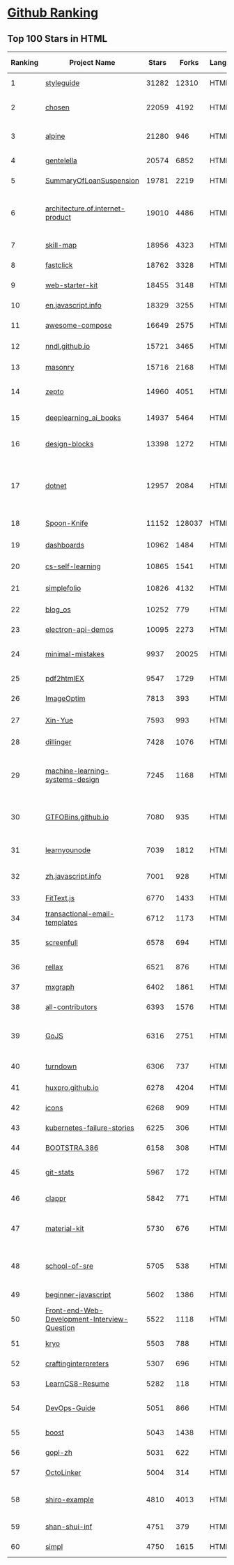 [Github Ranking](../README.md)
==========

## Top 100 Stars in HTML

| Ranking | Project Name | Stars | Forks | Language | Open Issues | Description | Last Commit |
| ------- | ------------ | ----- | ----- | -------- | ----------- | ----------- | ----------- |
| 1 | [styleguide](https://github.com/google/styleguide) | 31282 | 12310 | HTML | 186 | Style guides for Google-originated open-source projects | 2022-07-06T21:16:45Z |
| 2 | [chosen](https://github.com/harvesthq/chosen) | 22059 | 4192 | HTML | 246 | Deprecated - Chosen is a library for making long, unwieldy select boxes more friendly. | 2022-07-22T21:47:42Z |
| 3 | [alpine](https://github.com/alpinejs/alpine) | 21280 | 946 | HTML | 15 | A rugged, minimal framework for composing JavaScript behavior in your markup.  | 2022-07-29T09:31:03Z |
| 4 | [gentelella](https://github.com/ColorlibHQ/gentelella) | 20574 | 6852 | HTML | 30 | Free Bootstrap 4 Admin Dashboard Template | 2022-03-14T03:31:22Z |
| 5 | [SummaryOfLoanSuspension](https://github.com/WeNeedHome/SummaryOfLoanSuspension) | 19781 | 2219 | HTML | 0 | 全国各省市停贷通知汇总 | 2022-08-02T01:44:47Z |
| 6 | [architecture.of.internet-product](https://github.com/davideuler/architecture.of.internet-product) | 19010 | 4486 | HTML | 8 | 互联网公司技术架构，微信/淘宝/微博/腾讯/阿里/美团点评/百度/Google/Facebook/Amazon/eBay的架构，欢迎PR补充 | 2021-12-05T04:53:06Z |
| 7 | [skill-map](https://github.com/TeamStuQ/skill-map) | 18956 | 4323 | HTML | 68 | 程序员技能图谱 | 2022-07-22T08:58:04Z |
| 8 | [fastclick](https://github.com/ftlabs/fastclick) | 18762 | 3328 | HTML | 212 | Polyfill to remove click delays on browsers with touch UIs | 2021-08-13T16:01:47Z |
| 9 | [web-starter-kit](https://github.com/google/web-starter-kit) | 18455 | 3148 | HTML | 50 | Web Starter Kit - a workflow for multi-device websites | 2022-04-12T23:56:12Z |
| 10 | [en.javascript.info](https://github.com/javascript-tutorial/en.javascript.info) | 18329 | 3255 | HTML | 76 | Modern JavaScript Tutorial  | 2022-08-01T14:12:43Z |
| 11 | [awesome-compose](https://github.com/docker/awesome-compose) | 16649 | 2575 | HTML | 35 | Awesome Docker Compose samples | 2022-07-20T17:05:41Z |
| 12 | [nndl.github.io](https://github.com/nndl/nndl.github.io) | 15721 | 3465 | HTML | 68 | 《神经网络与深度学习》 邱锡鹏著 Neural Network and Deep Learning  | 2022-07-02T14:10:48Z |
| 13 | [masonry](https://github.com/desandro/masonry) | 15716 | 2168 | HTML | 57 | :love_hotel: Cascading grid layout plugin | 2021-10-03T09:17:12Z |
| 14 | [zepto](https://github.com/madrobby/zepto) | 14960 | 4051 | HTML | 70 | Zepto.js is a minimalist JavaScript library for modern browsers, with a jQuery-compatible API | 2022-04-15T02:41:06Z |
| 15 | [deeplearning_ai_books](https://github.com/fengdu78/deeplearning_ai_books) | 14937 | 5464 | HTML | 50 | deeplearning.ai（吴恩达老师的深度学习课程笔记及资源） | 2022-04-29T04:04:23Z |
| 16 | [design-blocks](https://github.com/froala/design-blocks) | 13398 | 1272 | HTML | 25 | A set of 170+ Bootstrap based design blocks ready to be used to create clean modern websites. | 2022-06-22T05:08:03Z |
| 17 | [dotnet](https://github.com/microsoft/dotnet) | 12957 | 2084 | HTML | 211 | This repo is the official home of .NET on GitHub. It's a great starting point to find many .NET OSS projects from Microsoft and the community, including many that are part of the .NET Foundation. | 2022-06-13T23:44:53Z |
| 18 | [Spoon-Knife](https://github.com/octocat/Spoon-Knife) | 11152 | 128037 | HTML | 1451 | This repo is for demonstration purposes only. | 2022-08-02T02:22:40Z |
| 19 | [dashboards](https://github.com/keen/dashboards) | 10962 | 1484 | HTML | 0 | Responsive dashboard templates 📊✨ | 2021-11-02T12:25:42Z |
| 20 | [cs-self-learning](https://github.com/PKUFlyingPig/cs-self-learning) | 10865 | 1541 | HTML | 24 | 计算机自学指南 | 2022-07-26T02:03:09Z |
| 21 | [simplefolio](https://github.com/cobiwave/simplefolio) | 10826 | 4132 | HTML | 32 | ⚡️ A minimal portfolio template for Developers | 2022-07-27T14:34:59Z |
| 22 | [blog_os](https://github.com/phil-opp/blog_os) | 10252 | 779 | HTML | 52 | Writing an OS in Rust | 2022-07-31T15:57:02Z |
| 23 | [electron-api-demos](https://github.com/electron/electron-api-demos) | 10095 | 2273 | HTML | 41 | Explore the Electron APIs | 2022-06-27T16:07:51Z |
| 24 | [minimal-mistakes](https://github.com/mmistakes/minimal-mistakes) | 9937 | 20025 | HTML | 9 | :triangular_ruler: Jekyll theme for building a personal site, blog, project documentation, or portfolio. | 2022-08-01T14:42:05Z |
| 25 | [pdf2htmlEX](https://github.com/coolwanglu/pdf2htmlEX) | 9547 | 1729 | HTML | 231 | Convert PDF to HTML without losing text or format. | 2019-08-16T18:39:59Z |
| 26 | [ImageOptim](https://github.com/ImageOptim/ImageOptim) | 7813 | 393 | HTML | 157 | GUI image optimizer for Mac | 2022-03-25T09:59:14Z |
| 27 | [Xin-Yue](https://github.com/sikaozhe1997/Xin-Yue) | 7593 | 993 | HTML | 38 | 岳昕：致北大师生与北大外国语学院的一封公开信 | 2019-05-04T17:07:56Z |
| 28 | [dillinger](https://github.com/joemccann/dillinger) | 7428 | 1076 | HTML | 105 | The last Markdown editor, ever. | 2022-05-11T01:32:24Z |
| 29 | [machine-learning-systems-design](https://github.com/chiphuyen/machine-learning-systems-design) | 7245 | 1168 | HTML | 7 | A booklet on machine learning systems design with exercises. NOT the repo for the book "Designing Machine Learning Systems" | 2022-07-17T22:56:05Z |
| 30 | [GTFOBins.github.io](https://github.com/GTFOBins/GTFOBins.github.io) | 7080 | 935 | HTML | 2 | GTFOBins is a curated list of Unix binaries that can be used to bypass local security restrictions in misconfigured systems | 2022-07-29T10:55:00Z |
| 31 | [learnyounode](https://github.com/workshopper/learnyounode) | 7039 | 1812 | HTML | 103 | Learn You The Node.js For Much Win! An intro to Node.js via a set of self-guided workshops. | 2021-12-04T20:27:04Z |
| 32 | [zh.javascript.info](https://github.com/javascript-tutorial/zh.javascript.info) | 7001 | 928 | HTML | 3 | 现代 JavaScript 教程（The Modern JavaScript Tutorial） | 2022-08-01T15:35:07Z |
| 33 | [FitText.js](https://github.com/davatron5000/FitText.js) | 6770 | 1433 | HTML | 9 | A jQuery plugin for inflating web type | 2020-12-02T14:09:34Z |
| 34 | [transactional-email-templates](https://github.com/mailgun/transactional-email-templates) | 6712 | 1173 | HTML | 10 | Responsive transactional HTML email templates | 2022-02-03T15:51:44Z |
| 35 | [screenfull](https://github.com/sindresorhus/screenfull) | 6578 | 694 | HTML | 11 | Simple wrapper for cross-browser usage of the JavaScript Fullscreen API | 2022-07-08T13:02:03Z |
| 36 | [rellax](https://github.com/dixonandmoe/rellax) | 6521 | 876 | HTML | 67 | Lightweight, vanilla javascript parallax library | 2022-03-22T17:34:52Z |
| 37 | [mxgraph](https://github.com/jgraph/mxgraph) | 6402 | 1861 | HTML | 0 | mxGraph is a fully client side JavaScript diagramming library | 2020-11-13T09:04:55Z |
| 38 | [all-contributors](https://github.com/all-contributors/all-contributors) | 6393 | 1576 | HTML | 75 | ✨ Recognize all contributors, not just the ones who push code ✨ | 2022-06-23T20:43:47Z |
| 39 | [GoJS](https://github.com/NorthwoodsSoftware/GoJS) | 6316 | 2751 | HTML | 0 | JavaScript diagramming library for interactive flowcharts, org charts, design tools, planning tools, visual languages. | 2022-07-28T12:08:19Z |
| 40 | [turndown](https://github.com/mixmark-io/turndown) | 6306 | 737 | HTML | 77 | 🛏 An HTML to Markdown converter written in JavaScript | 2022-06-21T21:59:49Z |
| 41 | [huxpro.github.io](https://github.com/Huxpro/huxpro.github.io) | 6278 | 4204 | HTML | 101 | My Blog / Jekyll Themes / PWA | 2022-08-01T08:00:25Z |
| 42 | [icons](https://github.com/twbs/icons) | 6268 | 909 | HTML | 230 | Official open source SVG icon library for Bootstrap. | 2022-08-01T20:24:58Z |
| 43 | [kubernetes-failure-stories](https://github.com/hjacobs/kubernetes-failure-stories) | 6225 | 306 | HTML | 0 | Compilation of public failure/horror stories related to Kubernetes | 2020-08-23T11:16:39Z |
| 44 | [BOOTSTRA.386](https://github.com/kristopolous/BOOTSTRA.386) | 6158 | 308 | HTML | 36 | A vintage 1980s DOS inspired Twitter Bootstrap theme | 2022-06-23T03:03:21Z |
| 45 | [git-stats](https://github.com/IonicaBizau/git-stats) | 5967 | 172 | HTML | 16 | 🍀 Local git statistics including GitHub-like contributions calendars. | 2022-08-01T07:16:06Z |
| 46 | [clappr](https://github.com/clappr/clappr) | 5842 | 771 | HTML | 48 | :clapper: An extensible media player for the web. | 2022-07-20T01:28:06Z |
| 47 | [material-kit](https://github.com/creativetimofficial/material-kit) | 5730 | 676 | HTML | 17 |  Free and Open Source UI Kit for Bootstrap 5, React, Vue.js, React Native and Sketch based on Google's Material Design | 2022-06-23T14:01:29Z |
| 48 | [school-of-sre](https://github.com/linkedin/school-of-sre) | 5705 | 538 | HTML | 16 | At LinkedIn, we are using this curriculum for onboarding our entry-level talents into the SRE role. | 2022-06-10T06:24:11Z |
| 49 | [beginner-javascript](https://github.com/wesbos/beginner-javascript) | 5602 | 1386 | HTML | 5 | Slam Dunk JavaScript | 2022-07-20T18:19:21Z |
| 50 | [Front-end-Web-Development-Interview-Question](https://github.com/paddingme/Front-end-Web-Development-Interview-Question) | 5522 | 1118 | HTML | 9 | 前端开发面试题大收集，前端面试集锦 :heart: :gift_heart: :cupid: | 2021-10-13T07:10:48Z |
| 51 | [kryo](https://github.com/EsotericSoftware/kryo) | 5503 | 788 | HTML | 14 | Java binary serialization and cloning: fast, efficient, automatic | 2022-07-19T09:40:20Z |
| 52 | [craftinginterpreters](https://github.com/munificent/craftinginterpreters) | 5307 | 696 | HTML | 55 | Repository for the book "Crafting Interpreters" | 2022-07-16T16:18:10Z |
| 53 | [LearnCS8-Resume](https://github.com/JordanSchuetz/LearnCS8-Resume) | 5282 | 118 | HTML | 0 | Resume template website for the LearnCS8 Lab 3 | 2021-01-04T06:37:12Z |
| 54 | [DevOps-Guide](https://github.com/Tikam02/DevOps-Guide) | 5051 | 866 | HTML | 2 |  DevOps Guide - Development to Production all configurations with basic notes to debug efficiently. | 2022-08-01T13:59:30Z |
| 55 | [boost](https://github.com/boostorg/boost) | 5043 | 1438 | HTML | 66 | Super-project for modularized Boost | 2022-08-01T10:45:02Z |
| 56 | [gopl-zh](https://github.com/golang-china/gopl-zh) | 5031 | 622 | HTML | 15 | :books: Go语言圣经中文版 | 2022-07-24T06:28:39Z |
| 57 | [OctoLinker](https://github.com/OctoLinker/OctoLinker) | 5004 | 314 | HTML | 40 | OctoLinker — Links together, what belongs together | 2022-08-01T12:23:51Z |
| 58 | [shiro-example](https://github.com/zhangkaitao/shiro-example) | 4810 | 4013 | HTML | 26 | 跟我学Shiro（我的公众号：kaitao-1234567，我的新书：《亿级流量网站架构核心技术》）  | 2021-09-01T06:23:31Z |
| 59 | [shan-shui-inf](https://github.com/LingDong-/shan-shui-inf) | 4751 | 379 | HTML | 10 | Procedurally generated Chinese landscape painting. | 2018-12-11T00:19:08Z |
| 60 | [simpl](https://github.com/samdutton/simpl) | 4750 | 1615 | HTML | 10 | Simplest possible examples of HTML, CSS and Javascript: | 2022-06-30T16:11:24Z |

